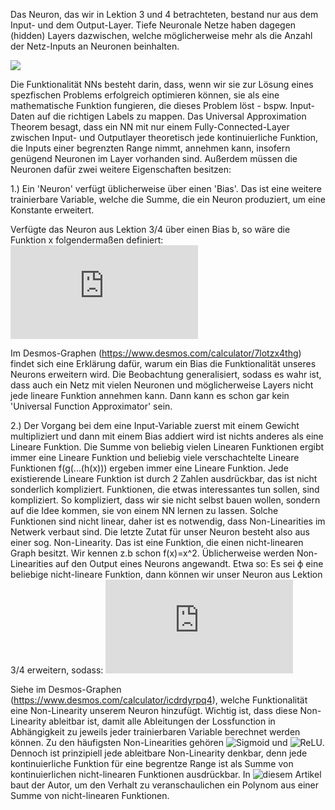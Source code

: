Das Neuron, das wir in Lektion 3 und 4 betrachteten, bestand nur aus dem Input- und dem Output-Layer. Tiefe Neuronale Netze haben dagegen (hidden) Layers dazwischen, welche möglicherweise mehr als die Anzahl der Netz-Inputs an Neuronen beinhalten.

![](https://miro.medium.com/max/1400/1*KHs1Chs6TCJDTIIQVyIJxg.png)

Die Funktionalität NNs besteht darin, dass, wenn wir sie zur Lösung eines spezfischen Problems erfolgreich optimieren können, sie als eine mathematische Funktion fungieren, die dieses Problem löst - bspw. Input-Daten auf die richtigen Labels zu mappen. Das Universal Approximation Theorem besagt, dass ein NN mit nur einem Fully-Connected-Layer zwischen Input- und Outputlayer theoretisch jede kontinuierliche Funktion, die Inputs einer begrenzten Range nimmt, annehmen kann, insofern genügend Neuronen im Layer vorhanden sind. Außerdem müssen die Neuronen dafür zwei weitere Eigenschaften besitzen:

1.) Ein 'Neuron' verfügt üblicherweise über einen 'Bias'. Das ist eine weitere trainierbare Variable, welche die Summe, die ein Neuron produziert, um eine Konstante erweitert.

Verfügte das Neuron aus Lektion 3/4 über einen Bias b, so wäre die Funktion x folgendermaßen definiert: ![](https://latex.codecogs.com/png.latex?%5Cdpi%7B100%7D%20x%28x_0%2Cw_0%2Cx_1%2Cw_1%2Cb%29%20%3D%20x_0w_0&plus;x_1w_1&plus;b)

Im Desmos-Graphen (https://www.desmos.com/calculator/7lotzx4thg) findet sich eine Erklärung dafür, warum ein Bias die Funktionalität unseres Neurons erweitern wird. Die Beobachtung generalisiert, sodass es wahr ist, dass auch ein Netz mit vielen Neuronen und möglicherweise Layers nicht jede lineare Funktion annehmen kann. Dann kann es schon gar kein 'Universal Function Approximator' sein.

2.) Der Vorgang bei dem eine Input-Variable zuerst mit einem Gewicht multipliziert und dann mit einem Bias addiert wird ist nichts anderes als eine Lineare Funktion. Die Summe von beliebig vielen Linearen Funktionen ergibt immer eine Lineare Funktion und beliebig viele verschachtelte Lineare Funktionen
f(g(...(h(x))) ergeben immer eine Lineare Funktion. Jede existierende Lineare Funktion ist durch 2 Zahlen ausdrückbar, das ist nicht sonderlich kompliziert.
Funktionen, die etwas interessantes tun sollen, sind kompliziert. So kompliziert, dass wir sie nicht selbst bauen wollen, sondern auf die Idee kommen, sie von einem NN lernen zu lassen. Solche Funktionen sind nicht linear, daher ist es notwendig, dass Non-Linearities im Netwerk verbaut sind.
Die letzte Zutat für unser Neuron besteht also aus einer sog. Non-Linearity. Das ist eine Funktion, die einen nicht-linearen Graph besitzt. Wir kennen z.b schon f(x)=x^2. Üblicherweise werden Non-Linearities auf den Output eines Neurons angewandt. Etwa so: Es sei ϕ eine beliebige nicht-lineare Funktion, dann können wir unser Neuron aus Lektion 3/4 erweitern, sodass: ![](https://latex.codecogs.com/png.latex?%5Cdpi%7B100%7D%20x%28x_0%2Cw_0%2Cx_1%2Cw_1%2Cb%29%20%3D%20%5Cphi%20%28x_0w_0&plus;x_1w_1&plus;b%29)

Siehe im Desmos-Graphen (https://www.desmos.com/calculator/icdrdyrpq4), welche Funktionalität eine Non-Linearity unserem Neuron hinzufügt.
Wichtig ist, dass diese Non-Linearity ableitbar ist, damit alle Ableitungen der Lossfunction in Abhängigkeit zu jeweils jeder trainierbaren Variable berechnet werden können. Zu den häufigsten Non-Linearities gehören ![Sigmoid](https://en.wikipedia.org/wiki/Sigmoid_function) und ![ReLU](https://en.wikipedia.org/wiki/Rectifier_(neural_networks)). Dennoch ist prinzipiell jede ableitbare Non-Linearity denkbar, denn jede kontinuierliche Funktion für eine begrentze Range ist als Summe von kontinuierlichen nicht-linearen Funktionen ausdrückbar. In ![diesem Artikel](https://towardsdatascience.com/can-neural-networks-really-learn-any-function-65e106617fc6) baut der Autor, um den Verhalt zu veranschaulichen ein Polynom aus einer Summe von nicht-linearen Funktionen.





